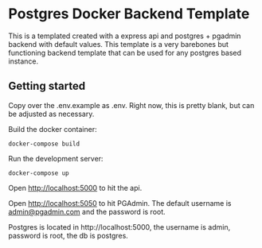 # Postgres Docker Backend Template

This is a templated created with a express api and postgres + pgadmin backend with default values. This template is a very barebones but functioning backend template that can be used for any postgres based instance.

## Getting started

Copy over the .env.example as .env. Right now, this is pretty blank, but can be adjusted as necessary.

Build the docker container:
```
docker-compose build
``` 

Run the development server:

```
docker-compose up
```

Open [http://localhost:5000](http://localhost:5000) to hit the api.

Open [http://localhost:5050](http://localhost:5050) to hit PGAdmin. The default username is admin@pgadmin.com and the password is root.

Postgres is located in http://localhost:5000, the username is admin, password is root, the db is postgres. 